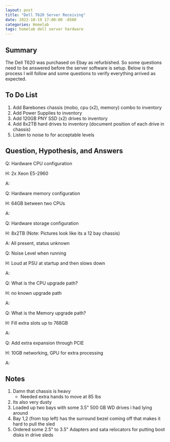 ```yaml
---
layout: post
title: "Dell T620 Server Receiving"
date: 2022-10-19 17:00:00 -0500
categories: Homelab
tags: homelab dell server hardware
---
```


## Summary

The Dell T620 was purchased on Ebay as refurbished. So some questions need to be answered before the server software is setup. Below is the process I will follow and some questions to verify everything arrived as expected.

## To Do List

1. Add Barebones chassis (mobo, cpu (x2), memory) combo to inventory
2. Add Power Supplies to inventory
3. Add 120GB PNY SSD (x2) drives to inventory
4. Add 8x2TB hard drives to inventory (document position of each drive in chassis)
5. Listen to noise to for acceptable levels

## Question, Hypothesis, and Answers

Q: Hardware CPU configuration

H: 2x Xeon E5-2960

A:

Q: Hardware memory configuration

H: 64GB between two CPUs

A:

Q: Hardware storage configuration

H: 8x2TB (Note: Pictures look like its a 12 bay chassis)

A: All present, status unknown

Q: Noise Level when running

H: Loud at PSU at startup and then slows down

A:

Q: What is the CPU upgrade path?

H: no known upgrade path

A:

Q: What is the Memory upgrade path?

H: Fill extra slots up to 768GB

A:

Q: Add extra expansion through PCIE

H: 10GB networking, GPU for extra processing

A:

## Notes

1. Damn that chassis is heavy
    * Needed extra hands to move at 85 lbs
2. Its also very dusty
3. Loaded up two bays with some 3.5" 500 GB WD drives i had lying around
4. Bay 1,2 (from top left) has the surround bezel coming off that makes it hard to pull the sled
5. Ordered some 2.5" to 3.5" Adapters and sata relocators for putting boot disks in drive sleds
